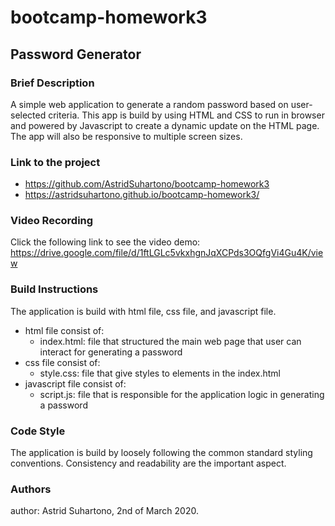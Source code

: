 # bootcamp-homework3

## Password Generator

### Brief Description

A simple web application to generate a random password based on user-selected criteria. This app is build by using HTML and CSS to run in browser and powered by Javascript to create a dynamic update on the HTML page. The app will also be responsive to multiple screen sizes.

### Link to the project

- https://github.com/AstridSuhartono/bootcamp-homework3
- https://astridsuhartono.github.io/bootcamp-homework3/

### Video Recording

Click the following link to see the video demo:
https://drive.google.com/file/d/1ftLGLc5vkxhgnJqXCPds3OQfgVi4Gu4K/view

### Build Instructions

The application is build with html file, css file, and javascript file.

- html file consist of: 
  - index.html: file that structured the main web page that user can interact for generating a password
- css file consist of:
  - style.css: file that give styles to elements in the index.html
- javascript file consist of:
  - script.js: file that is responsible for the application logic in generating a password

### Code Style

The application is build by loosely following the common standard styling conventions. Consistency and readability are the important aspect.

### Authors

author: Astrid Suhartono, 2nd of March 2020.




